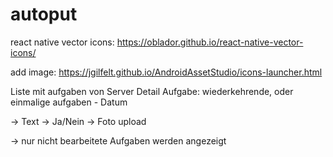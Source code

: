 # autoput

react native vector icons:
https://oblador.github.io/react-native-vector-icons/

add image:
https://jgilfelt.github.io/AndroidAssetStudio/icons-launcher.html


Liste mit aufgaben von Server
Detail Aufgabe: wiederkehrende, oder einmalige aufgaben - Datum

-> Text
-> Ja/Nein
-> Foto upload

-> nur nicht bearbeitete Aufgaben werden angezeigt